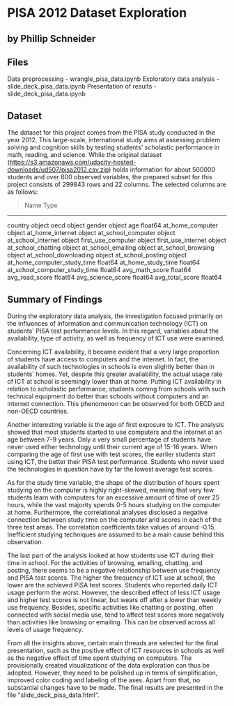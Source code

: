 # PISA 2012 Dataset Exploration
## by Phillip Schneider

## Files

> 
Data preprocessing - wrangle_pisa_data.ipynb
Exploratory data analysis - slide_deck_pisa_data.ipynb
Presentation of results - slide_deck_pisa_data.ipynb


## Dataset

The dataset for this project comes from the PISA study conducted in the year 2012. This large-scale, international study aims at assessing problem solving and cognition skills by testing students' scholastic performance in math, reading, and science. While the original dataset (https://s3.amazonaws.com/udacity-hosted-downloads/ud507/pisa2012.csv.zip) holds information for about 500000 students and over 600 observed variables, the prepared subset for this project consists of 299843 rows and 22 columns. The selected columns are as follows:
>Name                             Type
----------------------------------------
country                           object
oecd                              object
gender                            object
age                              float64
at_home_computer                  object
at_home_internet                  object
at_school_computer                object
at_school_internet                object
first_use_computer                object
first_use_internet                object
at_school_chatting                object
at_school_emailing                object
at_school_browsing                object
at_school_downloading             object
at_school_posting                 object
at_home_computer_study_time      float64
at_home_study_time               float64
at_school_computer_study_time    float64
avg_math_score                   float64
avg_read_score                   float64
avg_science_score                float64
avg_total_score                  float64


## Summary of Findings

During the exploratory data analysis, the investigation focused primarily on the influences of information and communication technology (ICT) on students' PISA test performance levels. In this regard, variables about the availability, type of activity, as well as frequency of ICT use were examined.

Concerning ICT availability, it became evident that a very large proportion of students have access to computers and the internet. In fact, the availability of such technologies in schools is even slightly better than in students' homes. Yet, despite this greater availability, the actual usage rate of ICT at school is seemingly lower than at home. Putting ICT availability in relation to scholastic performance, students coming from schools with such technical equipment do better than schools without computers and an internet connection. This phenomenon can be observed for both OECD and non-OECD countries.

Another interesting variable is the age of first exposure to ICT. The analysis showed that most students started to use computers and the internet at an age between 7-9 years. Only a very small percentage of students have never used either technology until their current age of 15-16 years. When comparing the age of first use with test scores, the earlier students start using ICT, the better their PISA test performance. Students who never used the technologies in question have by far the lowest average test scores.

As for the study time variable, the shape of the distribution of hours spent studying on the computer is highly right-skewed, meaning that very few students learn with computers for an excessive amount of time of over 25 hours, while the vast majority spends 0-5 hours studying on the computer at home. Furthermore, the correlational analyses disclosed a negative connection between study time on the computer and scores in each of the three test areas. The correlation coefficients take values of around -0.15. Inefficient studying techniques are assumed to be a main cause behind this observation.

The last part of the analysis looked at how students use ICT during their time in school. For the activities of browsing, emailing, chatting, and posting, there seems to be a negative relationship between use frequency and PISA test scores. The higher the frequency of ICT use at school, the lower are the achieved PISA test scores. Students who reported daily ICT usage perform the worst. However, the described effect of less ICT usage and higher test scores is not linear, but wears off after a lower than weekly use frequency. Besides, specific activities like chatting or posting, often connected with social media use, tend to affect test scores more negatively than activities like browsing or emailing. This can be observed across all levels of usage frequency. 

From all the insights above, certain main threads are selected for the final presentation, such as the positive effect of ICT resources in schools as well as the negative effect of time spent studying on computers. The provisionally created visualizations of the data exploration can thus be adopted. However, they need to be polished up in terms of simplification, improved color coding and labeling of the axes. Apart from that, no substantial changes have to be made. The final results are presented in the file "slide_deck_pisa_data.html".